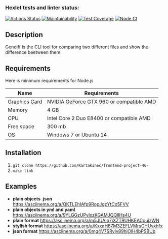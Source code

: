 ### Hexlet tests and linter status:
[![Actions Status](https://github.com/Kartakinec/frontend-project-46/actions/workflows/hexlet-check.yml/badge.svg)](https://github.com/Kartakinec/frontend-project-46/actions)
[![Maintainability](https://api.codeclimate.com/v1/badges/7f65810d2211cfa5a28e/maintainability)](https://codeclimate.com/github/Kartakinec/frontend-project-46-/maintainability)
[![Test Coverage](https://api.codeclimate.com/v1/badges/7f65810d2211cfa5a28e/test_coverage)](https://codeclimate.com/github/Kartakinec/frontend-project-46-/test_coverage)
[![Node CI](https://github.com/Kartakinec/frontend-project-46-/actions/workflows/node.js.yml/badge.svg?event=push)](https://github.com/Kartakinec/frontend-project-46-/actions/workflows/node.js.yml)

## Description

Gendiff is the CLI tool for comparing two different files and show the difference beetween them

## Requirements
Here is minimum requirements for Node.js

| Name | Requirements |
| ------ | ------ |
| Graphics Card | NVIDIA GeForce GTX 960 or compatible AMD |
| Memory | 4 GB |
| CPU | Intel Core 2 Duo E8400 or compatible AMD |
| Free space | 300 mb |
| OS | Windows 7 or Ubuntu 14 |


## Installation
1) `git clone https://github.com/Kartakinec/frontend-project-46-`
2) `make link`

## Examples
- **plain objects .json**
https://asciinema.org/a/QKTLEhIAfp9RopJgzYtCo5FVV
- **plain objects in yml and yaml**
https://asciinema.org/a/9YLGGzUPvIxzKGAMJQQlIHs4U
- **plain format**
https://asciinema.org/a/m5JUAIq7jXZTRUHKEACoujzWN
- **stylish format**
https://asciinema.org/a/KxxqH67M3ZEFLVMrsGHUvxhfx
- **json format**
https://asciinema.org/a/0mg4V7SRylv89hjOlH4bPSBUb
